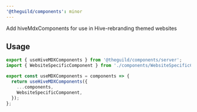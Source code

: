 ```yaml
---
'@theguild/components': minor
---
```


Add hiveMdxComponents for use in Hive-rebranding themed websites

## Usage

```js file=mdx-components.js
export { useHiveMDXComponents } from '@theguild/components/server';
import { WebsiteSpecificComponent } from './components/WebsiteSpecificComponent';

export const useMDXComponents = components => {
  return useHiveMDXComponents({
    ...components,
    WebsiteSpecificComponent,
  });
};
```
